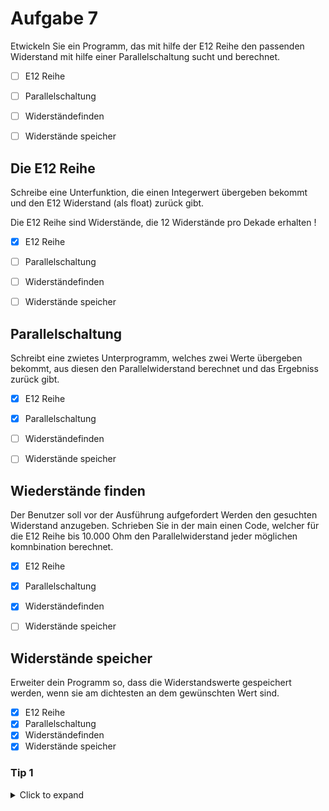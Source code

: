 # Aufgabe 7



  Etwickeln Sie ein Programm, das mit hilfe der E12 Reihe den passenden Widerstand mit hilfe einer Parallelschaltung sucht und berechnet.
  
  - [ ] E12 Reihe
  - [ ] Parallelschaltung
  - [ ] Widerständefinden
  - [ ] Widerstände speicher
  

## Die E12 Reihe

Schreibe eine Unterfunktion, die einen Integerwert übergeben bekommt und den E12 Widerstand (als float) zurück gibt.

Die E12 Reihe sind Widerstände, die 12 Widerstände pro Dekade erhalten !

  - [x] E12 Reihe
  - [ ] Parallelschaltung
  - [ ] Widerständefinden
  - [ ] Widerstände speicher


  
  ## Parallelschaltung
  
  Schreibt eine zwietes Unterprogramm, welches zwei Werte übergeben bekommt, aus diesen den Parallelwiderstand berechnet und das Ergebniss zurück gibt.
  
  - [x] E12 Reihe
  - [x] Parallelschaltung
  - [ ] Widerständefinden
  - [ ] Widerstände speicher
  
  
  ## Wiederstände finden
  
  Der Benutzer soll vor der Ausführung aufgefordert Werden den gesuchten Widerstand anzugeben.
  Schrieben Sie in der main einen Code, welcher für die E12 Reihe bis 10.000 Ohm den Parallelwiderstand jeder möglichen komnbination berechnet.
  
  
 - [x] E12 Reihe
 - [x] Parallelschaltung
 - [x] Widerständefinden
 - [ ] Widerstände speicher


## Widerstände speicher

Erweiter dein Programm so, dass die Widerstandswerte gespeichert werden, wenn sie am dichtesten an dem gewünschten Wert sind.


 - [x] E12 Reihe
 - [x] Parallelschaltung
 - [x] Widerständefinden
 - [x] Widerstände speicher

### Tip 1

<details>
<summary>Click to expand</summary>
  
   Benutze pow() mit 10 hoch x/12
  

  ### Tip 2
<details>
<summary>Click to expand</summary>
   Die Parallelschaltung kann als a*b/(a+b) realisiert werden
  
  ### Tip 3
  <details>
  <summary>Click to expand</summary>
   Benutze eine doppelte Schleiche, welche die beiden Unterfunktionen aufruft.
    ### Tip 4

  <summary>Click to expand</summary>
    Berechen die Differenz zwischen dem letzten und aktuellen Widerstand im vergleich zum gewünschten Widerstand, speichere den besseren.
    Speicher den Zähler und übergib ihn am Ende wieder der passenden Unterfunktion, um den ermittelten Widerstand zu bestimmen.
    Überprüfe ob die Differenz negativ ist
  <details>
  

  <details>
